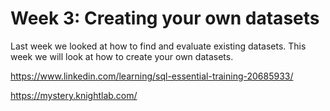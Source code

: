 # Week 3: Creating your own datasets

Last week we looked at how to find and evaluate existing datasets.  This week we will look at how to create your own datasets.


https://www.linkedin.com/learning/sql-essential-training-20685933/


https://mystery.knightlab.com/
